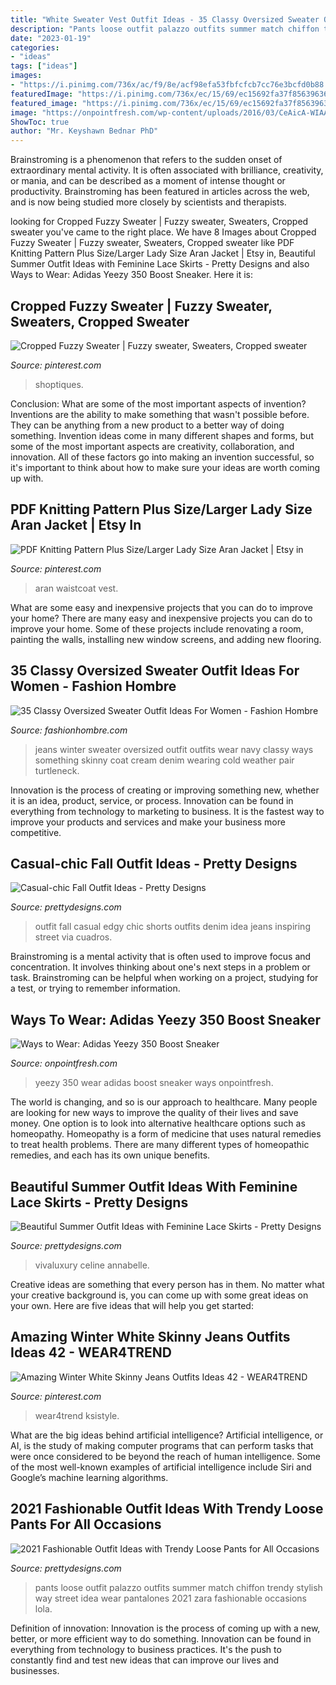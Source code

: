 ```yaml
---
title: "White Sweater Vest Outfit Ideas - 35 Classy Oversized Sweater Outfit Ideas For Women"
description: "Pants loose outfit palazzo outfits summer match chiffon trendy stylish way street idea wear pantalones 2021 zara fashionable occasions lola"
date: "2023-01-19"
categories:
- "ideas"
tags: ["ideas"]
images:
- "https://i.pinimg.com/736x/ac/f9/8e/acf98efa53fbfcfcb7cc76e3bcfd0b88.jpg"
featuredImage: "https://i.pinimg.com/736x/ec/15/69/ec15692fa37f856396367fc8d3cd45dc.jpg"
featured_image: "https://i.pinimg.com/736x/ec/15/69/ec15692fa37f856396367fc8d3cd45dc.jpg"
image: "https://onpointfresh.com/wp-content/uploads/2016/03/CeAicA-WIAAWa22.jpg"
ShowToc: true
author: "Mr. Keyshawn Bednar PhD"
---
```



Brainstroming is a phenomenon that refers to the sudden onset of extraordinary mental activity. It is often associated with brilliance, creativity, or mania, and can be described as a moment of intense thought or productivity. Brainstroming has been featured in articles across the web, and is now being studied more closely by scientists and therapists.

	

		
looking for Cropped Fuzzy Sweater | Fuzzy sweater, Sweaters, Cropped sweater you've came to the right place. We have 8 Images about Cropped Fuzzy Sweater | Fuzzy sweater, Sweaters, Cropped sweater like PDF Knitting Pattern Plus Size/Larger Lady Size Aran Jacket | Etsy in, Beautiful Summer Outfit Ideas with Feminine Lace Skirts - Pretty Designs and also Ways to Wear: Adidas Yeezy 350 Boost Sneaker. Here it is:
		
    
## Cropped Fuzzy Sweater | Fuzzy Sweater, Sweaters, Cropped Sweater

<img loading=lazy src="https://i.pinimg.com/736x/b6/75/d0/b675d06e59fa416078ef6f16083414b1.jpg" onerror="this.onerror=null;this.src='https://tse2.mm.bing.net/th?id=OIP.zatcXTt_e4QKCY36h52qvAHaLH&amp;pid=15.1';" alt="Cropped Fuzzy Sweater | Fuzzy sweater, Sweaters, Cropped sweater">

_Source: pinterest.com_

>shoptiques. 

	

Conclusion: What are some of the most important aspects of invention?
Inventions are the ability to make something that wasn't possible before. They can be anything from a new product to a better way of doing something. Invention ideas come in many different shapes and forms, but some of the most important aspects are creativity, collaboration, and innovation. All of these factors go into making an invention successful, so it's important to think about how to make sure your ideas are worth coming up with.

    
## PDF Knitting Pattern Plus Size/Larger Lady Size Aran Jacket | Etsy In

<img loading=lazy src="https://i.pinimg.com/736x/ac/f9/8e/acf98efa53fbfcfcb7cc76e3bcfd0b88.jpg" onerror="this.onerror=null;this.src='https://tse4.mm.bing.net/th?id=OIP.Q2OagMBn8pUjjGkTSoK9aQHaJ7&amp;pid=15.1';" alt="PDF Knitting Pattern Plus Size/Larger Lady Size Aran Jacket | Etsy in">

_Source: pinterest.com_

>aran waistcoat vest. 

	

What are some easy and inexpensive projects that you can do to improve your home?
There are many easy and inexpensive projects you can do to improve your home. Some of these projects include renovating a room, painting the walls, installing new window screens, and adding new flooring.

    
## 35 Classy Oversized Sweater Outfit Ideas For Women - Fashion Hombre

<img loading=lazy src="https://www.fashionhombre.com/wp-content/uploads/2019/11/Classy-Oversized-Sweater-Outfit-Ideas-For-Women-7-1.jpg" onerror="this.onerror=null;this.src='https://tse4.mm.bing.net/th?id=OIP.fy0oaER8ef32u4vda737RwHaLH&amp;pid=15.1';" alt="35 Classy Oversized Sweater Outfit Ideas For Women - Fashion Hombre">

_Source: fashionhombre.com_

>jeans winter sweater oversized outfit outfits wear navy classy ways something skinny coat cream denim wearing cold weather pair turtleneck. 

	

Innovation is the process of creating or improving something new, whether it is an idea, product, service, or process. Innovation can be found in everything from technology to marketing to business. It is the fastest way to improve your products and services and make your business more competitive.

    
## Casual-chic Fall Outfit Ideas - Pretty Designs

<img loading=lazy src="https://www.prettydesigns.com/wp-content/uploads/2014/10/Edgy-Fall-Outfit-Idea-with-Denim-Shorts.jpg" onerror="this.onerror=null;this.src='https://tse1.mm.bing.net/th?id=OIP.hHKR4KccFaZfw4dMawS4YQHaK3&amp;pid=15.1';" alt="Casual-chic Fall Outfit Ideas - Pretty Designs">

_Source: prettydesigns.com_

>outfit fall casual edgy chic shorts outfits denim idea jeans inspiring street via cuadros. 

	

Brainstroming is a mental activity that is often used to improve focus and concentration. It involves thinking about one's next steps in a problem or task. Brainstroming can be helpful when working on a project, studying for a test, or trying to remember information.

    
## Ways To Wear: Adidas Yeezy 350 Boost Sneaker

<img loading=lazy src="https://onpointfresh.com/wp-content/uploads/2016/03/CeAicA-WIAAWa22.jpg" onerror="this.onerror=null;this.src='https://tse1.mm.bing.net/th?id=OIP.yfU8QHlhpqqSI8FfjfZj5wHaHa&amp;pid=15.1';" alt="Ways to Wear: Adidas Yeezy 350 Boost Sneaker">

_Source: onpointfresh.com_

>yeezy 350 wear adidas boost sneaker ways onpointfresh. 

	

The world is changing, and so is our approach to healthcare. Many people are looking for new ways to improve the quality of their lives and save money. One option is to look into alternative healthcare options such as homeopathy. Homeopathy is a form of medicine that uses natural remedies to treat health problems. There are many different types of homeopathic remedies, and each has its own unique benefits.

    
## Beautiful Summer Outfit Ideas With Feminine Lace Skirts - Pretty Designs

<img loading=lazy src="https://www.prettydesigns.com/wp-content/uploads/2014/07/Black-Lace-Skirt-for-Work-Days.jpg" onerror="this.onerror=null;this.src='https://tse2.mm.bing.net/th?id=OIP.SnJEKssAB4X8cHmKPaqjogHaLG&amp;pid=15.1';" alt="Beautiful Summer Outfit Ideas with Feminine Lace Skirts - Pretty Designs">

_Source: prettydesigns.com_

>vivaluxury celine annabelle. 

	

Creative ideas are something that every person has in them. No matter what your creative background is, you can come up with some great ideas on your own. Here are five ideas that will help you get started: 

    
## Amazing Winter White Skinny Jeans Outfits Ideas 42 - WEAR4TREND

<img loading=lazy src="https://i.pinimg.com/736x/ec/15/69/ec15692fa37f856396367fc8d3cd45dc.jpg" onerror="this.onerror=null;this.src='https://tse3.mm.bing.net/th?id=OIP.h5FK_HzxWw9o-HI3Skj-cQHaXQ&amp;pid=15.1';" alt="Amazing Winter White Skinny Jeans Outfits Ideas 42 - WEAR4TREND">

_Source: pinterest.com_

>wear4trend ksistyle. 

	

What are the big ideas behind artificial intelligence?
Artificial intelligence, or AI, is the study of making computer programs that can perform tasks that were once considered to be beyond the reach of human intelligence. Some of the most well-known examples of artificial intelligence include Siri and Google’s machine learning algorithms.

    
## 2021 Fashionable Outfit Ideas With Trendy Loose Pants For All Occasions

<img loading=lazy src="http://www.prettydesigns.com/wp-content/uploads/2014/05/Chiffon-Loose-Pants-Outfit-Idea-for-Summer.jpg" onerror="this.onerror=null;this.src='https://tse1.mm.bing.net/th?id=OIP.Tjm4UucYqwYjtpahez0UqQHaK1&amp;pid=15.1';" alt="2021 Fashionable Outfit Ideas with Trendy Loose Pants for All Occasions">

_Source: prettydesigns.com_

>pants loose outfit palazzo outfits summer match chiffon trendy stylish way street idea wear pantalones 2021 zara fashionable occasions lola. 

	

Definition of innovation:
Innovation is the process of coming up with a new, better, or more efficient way to do something. Innovation can be found in everything from technology to business practices. It's the push to constantly find and test new ideas that can improve our lives and businesses.

